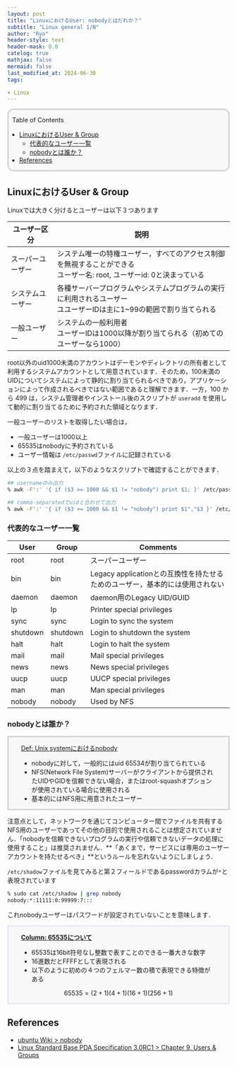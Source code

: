 ```yaml
---
layout: post
title: "LinuxにおけるUser: nobodyとはだれか？"
subtitle: "Linux general 1/N"
author: "Ryo"
header-style: text
header-mask: 0.0
catelog: true
mathjax: false
mermaid: false
last_modified_at: 2024-06-30
tags:

- Linux
---
```



<div style='border-radius: 1em; border-style:solid; border-color:#D3D3D3; background-color:#F8F8F8'>

<p class="h4">&nbsp;&nbsp;Table of Contents</p>

<!-- START doctoc generated TOC please keep comment here to allow auto update -->
<!-- DON'T EDIT THIS SECTION, INSTEAD RE-RUN doctoc TO UPDATE -->

- [LinuxにおけるUser & Group](#linux%E3%81%AB%E3%81%8A%E3%81%91%E3%82%8Buser--group)
  - [代表的なユーザー一覧](#%E4%BB%A3%E8%A1%A8%E7%9A%84%E3%81%AA%E3%83%A6%E3%83%BC%E3%82%B6%E3%83%BC%E4%B8%80%E8%A6%A7)
  - [nobodyとは誰か？](#nobody%E3%81%A8%E3%81%AF%E8%AA%B0%E3%81%8B)
- [References](#references)

<!-- END doctoc generated TOC please keep comment here to allow auto update -->


</div>

## LinuxにおけるUser & Group

Linuxでは大きく分けるとユーザーは以下３つあります

|ユーザー区分|説明|
|---|---|
|スーパーユーザー|システム唯一の特権ユーザー，すべてのアクセス制御を無視することができる<br>ユーザー名: root, ユーザーid: 0と決まっている|
|システムユーザー|各種サーバープログラムやシステムプログラムの実行に利用されるユーザー<br>ユユーザーIDは主に1~99の範囲で割り当てられる|
|一般ユーザー|システムの一般利用者<br>ユーザーIDは1000以降が割り当てられる（初めてのユーザーなら1000）|

root以外のuid1000未満のアカウントはデーモンやディレクトリの所有者として利用するシステムアカウントとして用意されています．そのため，100未満のUIDについてシステムによって静的に割り当てられるべきであり，アプリケーションによって作成されるべきではない範囲であると理解できます．一方，100 から 499 は，システム管理者やインストール後のスクリプトが `useradd` を使用して動的に割り当てるために予約された領域となります．

一般ユーザーのリストを取得したい場合は，

- 一般ユーザーは1000以上
- 65535はnobodyに予約されている
- ユーザー情報は `/etc/passwd`ファイルに記録されている

以上の３点を踏まえて，以下のようなスクリプトで確認することができます．

```zsh
## usernameのみ出力
% awk -F':' '{ if ($3 >= 1000 && $1 != "nobody") print $1; }' /etc/passwd

## comma-separatedでuidと合わせて出力
% awk -F':' '{ if ($3 >= 1000 && $1 != "nobody") print $1","$3 }' /etc/passwd
```


### 代表的なユーザー一覧

|User|Group|Comments|
|---|---|---|
|root|root|スーパーユーザー|
|bin|bin|Legacy applicationとの互換性を持たせるためのユーザー，基本的には使用されない|
|daemon|daemon|daemon用のLegacy UID/GUID|
|lp|lp|Printer special privileges|
|sync|sync|Login to sync the system|
|shutdown|shutdown|Login to shutdown the system|
|halt|halt|Login to halt the system|
|mail|mail|Mail special privileges|
|news|news|News special privileges|
|uucp|uucp|UUCP special privileges|
|man|man|Man special privileges|
|nobody|nobody|Used by NFS|

### nobodyとは誰か？

<div style='padding-left: 2em; padding-right: 2em; border-radius: 0em; border-style:solid; border-color:#D3D3D3; background-color:#F8F8F8'>
<p class="h4"><ins>Def: Unix systemにおけるnobody</ins></p>

- nobodyに対して，一般的にはuid 65534が割り当てられている
- NFS(Network File System)サーバーがクライアントから提供されたUIDやGIDを信頼できない場合，またはroot-squashオプションが使用されている場合に使用される
- 基本的にはNFS用に用意されたユーザー

</div>

注意点として，ネットワークを通じてコンピューター間でファイルを共有するNFS用のユーザーであってその他の目的で使用されることは想定されていません．「nobodyを信頼できないプログラムの実行や信頼できないデータの処理に使用すること」は推奨されません．**「あくまで，サービスには専用のユーザーアカウントを持たせるべき」**というルールを忘れないようにしましょう．

`/etc/shadow`ファイルを見てみると第２フィールドであるpasswordカラムが`*`と表現されています

```zsh
% sudo cat /etc/shadow | grep nobody
nobody:*:11111:0:99999:7:::
```

これnobodyユーザーはパスワードが設定されていないことを意味します．

<div style='padding-left: 2em; padding-right: 2em; border-radius: 0em; border-style:solid; border-color:#e6e6fa; background-color:#F8F8F8'>
<p class="h4"><ins><strong >Column: 65535について</strong></ins></p>

- 65535は16bit符号なし整数で表すことのできる一番大きな数字
- 16進数だとFFFFとして表現される
- 以下のように初めの４つのフェルマー数の積で表現できる特徴がある 

$$
65535 = (2 + 1)(4+1)(16+1)(256+1)
$$


</div>


References
----------
- [ubuntu Wiki > nobody](https://wiki.ubuntu.com/nobody)
- [Linux Standard Base PDA Specification 3.0RC1 > Chapter 9. Users & Groups](https://refspecs.linuxbase.org/LSB_3.0.0/LSB-PDA/LSB-PDA/usernames.html)
